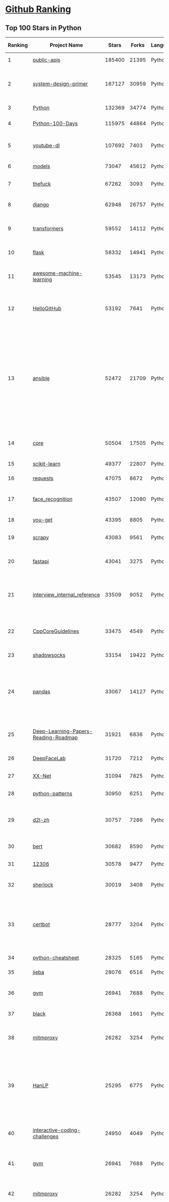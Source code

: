 [Github Ranking](../README.md)
==========

## Top 100 Stars in Python

| Ranking | Project Name | Stars | Forks | Language | Open Issues | Description | Last Commit |
| ------- | ------------ | ----- | ----- | -------- | ----------- | ----------- | ----------- |
| 1 | [public-apis](https://github.com/public-apis/public-apis) | 185400 | 21395 | Python | 1 | A collective list of free APIs | 2022-03-16T13:15:23Z |
| 2 | [system-design-primer](https://github.com/donnemartin/system-design-primer) | 167127 | 30959 | Python | 147 | Learn how to design large-scale systems. Prep for the system design interview.  Includes Anki flashcards. | 2022-03-15T12:21:33Z |
| 3 | [Python](https://github.com/TheAlgorithms/Python) | 132369 | 34774 | Python | 25 | All Algorithms implemented in Python | 2022-03-16T15:41:12Z |
| 4 | [Python-100-Days](https://github.com/jackfrued/Python-100-Days) | 115975 | 44864 | Python | 452 | Python - 100天从新手到大师 | 2022-03-10T17:01:14Z |
| 5 | [youtube-dl](https://github.com/ytdl-org/youtube-dl) | 107692 | 7403 | Python | 4012 | Command-line program to download videos from YouTube.com and other video sites | 2022-03-16T17:53:54Z |
| 6 | [models](https://github.com/tensorflow/models) | 73047 | 45612 | Python | 1137 | Models and examples built with TensorFlow | 2022-03-18T09:51:38Z |
| 7 | [thefuck](https://github.com/nvbn/thefuck) | 67262 | 3093 | Python | 194 | Magnificent app which corrects your previous console command. | 2022-03-17T22:42:14Z |
| 8 | [django](https://github.com/django/django) | 62948 | 26757 | Python | 0 | The Web framework for perfectionists with deadlines. | 2022-03-18T10:54:37Z |
| 9 | [transformers](https://github.com/huggingface/transformers) | 59552 | 14112 | Python | 345 | 🤗 Transformers: State-of-the-art Machine Learning for Pytorch, TensorFlow, and JAX. | 2022-03-18T11:52:55Z |
| 10 | [flask](https://github.com/pallets/flask) | 58332 | 14941 | Python | 12 | The Python micro framework for building web applications. | 2022-03-15T15:48:50Z |
| 11 | [awesome-machine-learning](https://github.com/josephmisiti/awesome-machine-learning) | 53545 | 13173 | Python | 1 | A curated list of awesome Machine Learning frameworks, libraries and software. | 2022-03-10T10:13:48Z |
| 12 | [HelloGitHub](https://github.com/521xueweihan/HelloGitHub) | 53192 | 7641 | Python | 16 | :octocat: 分享 GitHub 上有趣、入门级的开源项目。Share interesting, entry-level open source projects on GitHub. | 2022-03-09T13:25:39Z |
| 13 | [ansible](https://github.com/ansible/ansible) | 52472 | 21709 | Python | 998 | Ansible is a radically simple IT automation platform that makes your applications and systems easier to deploy and maintain. Automate everything from code deployment to network configuration to cloud management, in a language that approaches plain English, using SSH, with no agents to install on remote systems. https://docs.ansible.com. | 2022-03-18T05:40:41Z |
| 14 | [core](https://github.com/home-assistant/core) | 50504 | 17505 | Python | 1291 | :house_with_garden: Open source home automation that puts local control and privacy first. | 2022-03-18T11:33:15Z |
| 15 | [scikit-learn](https://github.com/scikit-learn/scikit-learn) | 49377 | 22807 | Python | 1658 | scikit-learn: machine learning in Python | 2022-03-18T11:57:42Z |
| 16 | [requests](https://github.com/psf/requests) | 47075 | 8672 | Python | 168 | A simple, yet elegant, HTTP library. | 2022-02-27T02:58:22Z |
| 17 | [face_recognition](https://github.com/ageitgey/face_recognition) | 43507 | 12080 | Python | 649 | The world's simplest facial recognition api for Python and the command line | 2021-12-04T17:06:24Z |
| 18 | [you-get](https://github.com/soimort/you-get) | 43395 | 8805 | Python | 0 | :arrow_double_down: Dumb downloader that scrapes the web | 2022-03-17T15:35:48Z |
| 19 | [scrapy](https://github.com/scrapy/scrapy) | 43083 | 9561 | Python | 499 | Scrapy, a fast high-level web crawling & scraping framework for Python. | 2022-03-17T19:15:56Z |
| 20 | [fastapi](https://github.com/tiangolo/fastapi) | 43041 | 3275 | Python | 967 | FastAPI framework, high performance, easy to learn, fast to code, ready for production | 2022-03-17T20:25:10Z |
| 21 | [interview_internal_reference](https://github.com/0voice/interview_internal_reference) | 33509 | 9052 | Python | 26 | 2021年最新总结，阿里，腾讯，百度，美团，头条等技术面试题目，以及答案，专家出题人分析汇总。 | 2021-08-25T13:19:16Z |
| 22 | [CppCoreGuidelines](https://github.com/isocpp/CppCoreGuidelines) | 33475 | 4549 | Python | 191 | The C++ Core Guidelines are a set of tried-and-true guidelines, rules, and best practices about coding in C++ | 2022-03-09T18:43:31Z |
| 23 | [shadowsocks](https://github.com/shadowsocks/shadowsocks) | 33154 | 19422 | Python | 0 | None | 2022-02-02T12:02:28Z |
| 24 | [pandas](https://github.com/pandas-dev/pandas) | 33067 | 14127 | Python | 3305 | Flexible and powerful data analysis / manipulation library for Python, providing labeled data structures similar to R data.frame objects, statistical functions, and much more | 2022-03-18T09:44:31Z |
| 25 | [Deep-Learning-Papers-Reading-Roadmap](https://github.com/floodsung/Deep-Learning-Papers-Reading-Roadmap) | 31921 | 6836 | Python | 43 | Deep Learning papers reading roadmap for anyone who are eager to learn this amazing tech! | 2022-02-07T08:21:30Z |
| 26 | [DeepFaceLab](https://github.com/iperov/DeepFaceLab) | 31720 | 7212 | Python | 400 | DeepFaceLab is the leading software for creating deepfakes. | 2022-03-03T17:35:27Z |
| 27 | [XX-Net](https://github.com/XX-net/XX-Net) | 31094 | 7825 | Python | 7778 | A proxy tool to bypass GFW. | 2022-03-18T03:02:24Z |
| 28 | [python-patterns](https://github.com/faif/python-patterns) | 30950 | 6251 | Python | 11 | A collection of design patterns/idioms in Python | 2022-02-19T17:46:59Z |
| 29 | [d2l-zh](https://github.com/d2l-ai/d2l-zh) | 30757 | 7286 | Python | 0 | 《动手学深度学习》：面向中文读者、能运行、可讨论。中英文版被55个国家的300所大学用于教学。 | 2022-03-17T03:32:28Z |
| 30 | [bert](https://github.com/google-research/bert) | 30682 | 8590 | Python | 753 | TensorFlow code and pre-trained models for BERT | 2022-02-26T05:40:25Z |
| 31 | [12306](https://github.com/testerSunshine/12306) | 30578 | 9477 | Python | 209 | 12306智能刷票，订票 | 2022-02-10T00:14:03Z |
| 32 | [sherlock](https://github.com/sherlock-project/sherlock) | 30019 | 3408 | Python | 71 | 🔎 Hunt down social media accounts by username across social networks | 2022-03-11T12:17:39Z |
| 33 | [certbot](https://github.com/certbot/certbot) | 28777 | 3204 | Python | 525 | Certbot is EFF's tool to obtain certs from Let's Encrypt and (optionally) auto-enable HTTPS on your server.  It can also act as a client for any other CA that uses the ACME protocol. | 2022-03-18T05:40:06Z |
| 34 | [python-cheatsheet](https://github.com/gto76/python-cheatsheet) | 28325 | 5165 | Python | 7 | Comprehensive Python Cheatsheet | 2022-03-12T11:00:24Z |
| 35 | [jieba](https://github.com/fxsjy/jieba) | 28076 | 6516 | Python | 585 | 结巴中文分词 | 2021-07-25T14:17:48Z |
| 36 | [gym](https://github.com/openai/gym) | 26941 | 7688 | Python | 101 | A toolkit for developing and comparing reinforcement learning algorithms. | 2022-03-17T21:19:36Z |
| 37 | [black](https://github.com/psf/black) | 26368 | 1661 | Python | 302 | The uncompromising Python code formatter | 2022-03-17T09:25:29Z |
| 38 | [mitmproxy](https://github.com/mitmproxy/mitmproxy) | 26282 | 3254 | Python | 248 | An interactive TLS-capable intercepting HTTP proxy for penetration testers and software developers. | 2022-03-17T14:25:26Z |
| 39 | [HanLP](https://github.com/hankcs/HanLP) | 25295 | 6775 | Python | 1 | 中文分词 词性标注 命名实体识别 依存句法分析 成分句法分析 语义依存分析 语义角色标注 指代消解 风格转换 语义相似度 新词发现 关键词短语提取 自动摘要 文本分类聚类 拼音简繁转换 自然语言处理 | 2022-03-12T21:14:11Z |
| 40 | [interactive-coding-challenges](https://github.com/donnemartin/interactive-coding-challenges) | 24950 | 4049 | Python | 33 | 120+ interactive Python coding interview challenges (algorithms and data structures).  Includes Anki flashcards. | 2021-04-11T09:48:23Z |
| 41 | [gym](https://github.com/openai/gym) | 26941 | 7688 | Python | 101 | A toolkit for developing and comparing reinforcement learning algorithms. | 2022-03-17T21:19:36Z |
| 42 | [mitmproxy](https://github.com/mitmproxy/mitmproxy) | 26282 | 3254 | Python | 248 | An interactive TLS-capable intercepting HTTP proxy for penetration testers and software developers. | 2022-03-17T14:25:26Z |
| 43 | [HanLP](https://github.com/hankcs/HanLP) | 25295 | 6775 | Python | 1 | 中文分词 词性标注 命名实体识别 依存句法分析 成分句法分析 语义依存分析 语义角色标注 指代消解 风格转换 语义相似度 新词发现 关键词短语提取 自动摘要 文本分类聚类 拼音简繁转换 自然语言处理 | 2022-03-12T21:14:11Z |
| 44 | [airflow](https://github.com/apache/airflow) | 25174 | 10237 | Python | 758 | Apache Airflow - A platform to programmatically author, schedule, and monitor workflows | 2022-03-18T11:37:25Z |
| 45 | [Detectron](https://github.com/facebookresearch/Detectron) | 25030 | 5439 | Python | 301 | FAIR's research platform for object detection research, implementing popular algorithms like Mask R-CNN and RetinaNet. | 2021-08-30T20:51:37Z |
| 46 | [interactive-coding-challenges](https://github.com/donnemartin/interactive-coding-challenges) | 24950 | 4049 | Python | 33 | 120+ interactive Python coding interview challenges (algorithms and data structures).  Includes Anki flashcards. | 2021-04-11T09:48:23Z |
| 47 | [Python](https://github.com/geekcomputers/Python) | 24882 | 10748 | Python | 153 | My Python Examples | 2022-03-13T20:07:14Z |
| 48 | [linux-insides](https://github.com/0xAX/linux-insides) | 24315 | 2851 | Python | 41 | A little bit about a linux kernel | 2022-03-12T07:30:54Z |
| 49 | [YouCompleteMe](https://github.com/ycm-core/YouCompleteMe) | 23776 | 2758 | Python | 9 | A code-completion engine for Vim | 2022-03-16T21:45:37Z |
| 50 | [yolov5](https://github.com/ultralytics/yolov5) | 23435 | 8362 | Python | 226 | YOLOv5 🚀 in PyTorch > ONNX > CoreML > TFLite | 2022-03-18T11:42:35Z |
| 51 | [pytorch-tutorial](https://github.com/yunjey/pytorch-tutorial) | 23259 | 7131 | Python | 62 | PyTorch Tutorial for Deep Learning Researchers | 2021-10-16T07:35:35Z |
| 52 | [django-rest-framework](https://github.com/encode/django-rest-framework) | 23005 | 6074 | Python | 117 | Web APIs for Django. 🎸 | 2022-03-18T06:36:42Z |
| 53 | [spaCy](https://github.com/explosion/spaCy) | 22925 | 3764 | Python | 80 | 💫 Industrial-strength Natural Language Processing (NLP) in Python | 2022-03-18T11:59:56Z |
| 54 | [sqlmap](https://github.com/sqlmapproject/sqlmap) | 22826 | 4735 | Python | 47 | Automatic SQL injection and database takeover tool | 2022-03-15T20:52:09Z |
| 55 | [data-science-ipython-notebooks](https://github.com/donnemartin/data-science-ipython-notebooks) | 22598 | 7021 | Python | 10 | Data science Python notebooks: Deep learning (TensorFlow, Theano, Caffe, Keras), scikit-learn, Kaggle, big data (Spark, Hadoop MapReduce, HDFS), matplotlib, pandas, NumPy, SciPy, Python essentials, AWS, and various command lines. | 2021-11-04T20:19:10Z |
| 56 | [ItChat](https://github.com/littlecodersh/ItChat) | 22077 | 5231 | Python | 233 | A complete and graceful API for Wechat. 微信个人号接口、微信机器人及命令行微信，三十行即可自定义个人号机器人。 | 2021-03-31T05:56:33Z |
| 57 | [Depix](https://github.com/beurtschipper/Depix) | 21944 | 2626 | Python | 0 | Recovers passwords from pixelized screenshots | 2022-02-17T23:06:34Z |
| 58 | [devops-exercises](https://github.com/bregman-arie/devops-exercises) | 21729 | 4627 | Python | 13 | Linux, Jenkins, AWS, SRE, Prometheus, Docker, Python, Ansible, Git, Kubernetes, Terraform, OpenStack, SQL, NoSQL, Azure, GCP, DNS, Elastic, Network, Virtualization. DevOps Interview Questions | 2022-03-15T06:55:26Z |
| 59 | [tqdm](https://github.com/tqdm/tqdm) | 21477 | 1102 | Python | 275 | A Fast, Extensible Progress Bar for Python and CLI | 2022-03-16T22:55:21Z |
| 60 | [Mask_RCNN](https://github.com/matterport/Mask_RCNN) | 21395 | 10615 | Python | 1723 | Mask R-CNN for object detection and instance segmentation on Keras and TensorFlow | 2022-01-02T23:39:40Z |
| 61 | [CheatSheetSeries](https://github.com/OWASP/CheatSheetSeries) | 20153 | 2864 | Python | 30 | The OWASP Cheat Sheet Series was created to provide a concise collection of high value information on specific application security topics. | 2022-03-17T23:57:35Z |
| 62 | [glances](https://github.com/nicolargo/glances) | 20107 | 1285 | Python | 220 | Glances an Eye on your system. A top/htop alternative for GNU/Linux, BSD, Mac OS and Windows operating systems. | 2022-03-13T13:31:47Z |
| 63 | [numpy](https://github.com/numpy/numpy) | 19908 | 6686 | Python | 2023 | The fundamental package for scientific computing with Python. | 2022-03-18T06:03:30Z |
| 64 | [NLP-progress](https://github.com/sebastianruder/NLP-progress) | 19857 | 3396 | Python | 30 | Repository to track the progress in Natural Language Processing (NLP), including the datasets and the current state-of-the-art for the most common NLP tasks. | 2022-03-15T00:44:46Z |
| 65 | [cascadia-code](https://github.com/microsoft/cascadia-code) | 19393 | 658 | Python | 70 | This is a fun, new monospaced font that includes programming ligatures and is designed to enhance the modern look and feel of the Windows Terminal. | 2021-12-13T22:39:07Z |
| 66 | [spleeter](https://github.com/deezer/spleeter) | 19091 | 2100 | Python | 126 | Deezer source separation library including pretrained models. | 2022-03-12T08:55:01Z |
| 67 | [macOS-Security-and-Privacy-Guide](https://github.com/drduh/macOS-Security-and-Privacy-Guide) | 18950 | 1367 | Python | 16 | Guide to securing and improving privacy on macOS | 2022-03-16T22:31:43Z |
| 68 | [celery](https://github.com/celery/celery) | 18819 | 4231 | Python | 473 | Distributed Task Queue (development branch) | 2022-03-17T17:02:06Z |
| 69 | [mmdetection](https://github.com/open-mmlab/mmdetection) | 18732 | 6849 | Python | 452 | OpenMMLab Detection Toolbox and Benchmark | 2022-03-18T07:07:55Z |
| 70 | [poetry](https://github.com/python-poetry/poetry) | 18686 | 1563 | Python | 1126 | Python dependency management and packaging made easy. | 2022-03-18T00:34:24Z |
| 71 | [GFPGAN](https://github.com/TencentARC/GFPGAN) | 18561 | 2852 | Python | 92 | GFPGAN aims at developing Practical Algorithms for Real-world Face Restoration. | 2022-03-13T16:33:13Z |
| 72 | [locust](https://github.com/locustio/locust) | 18433 | 2406 | Python | 18 | Scalable user load testing tool written in Python | 2022-03-17T12:24:54Z |
| 73 | [jumpserver](https://github.com/jumpserver/jumpserver) | 18118 | 4561 | Python | 157 | JumpServer 是全球首款开源的堡垒机，是符合 4A 的专业运维安全审计系统。 | 2022-03-18T10:02:41Z |
| 74 | [examples](https://github.com/pytorch/examples) | 18006 | 8459 | Python | 134 | A set of examples around pytorch in Vision, Text, Reinforcement Learning, etc. | 2022-03-17T16:10:20Z |
| 75 | [python-telegram-bot](https://github.com/python-telegram-bot/python-telegram-bot) | 17942 | 3916 | Python | 26 | We have made you a wrapper you can't refuse | 2022-03-17T18:53:56Z |
| 76 | [vnpy](https://github.com/vnpy/vnpy) | 17809 | 7127 | Python | 9 | 基于Python的开源量化交易平台开发框架 | 2022-03-18T09:45:16Z |
| 77 | [pytorch-lightning](https://github.com/PyTorchLightning/pytorch-lightning) | 17696 | 2226 | Python | 428 | The lightweight PyTorch wrapper for high-performance AI research. Scale your models, not the boilerplate. | 2022-03-18T11:17:30Z |
| 78 | [magenta](https://github.com/magenta/magenta) | 17484 | 3605 | Python | 301 | Magenta: Music and Art Generation with Machine Intelligence | 2022-03-07T21:19:13Z |
| 79 | [wttr.in](https://github.com/chubin/wttr.in) | 17161 | 835 | Python | 177 | :partly_sunny: The right way to check the weather | 2022-03-17T19:50:12Z |
| 80 | [pytorch-CycleGAN-and-pix2pix](https://github.com/junyanz/pytorch-CycleGAN-and-pix2pix) | 17088 | 5153 | Python | 375 | Image-to-Image Translation in PyTorch | 2022-02-23T04:23:03Z |
| 81 | [PaddleOCR](https://github.com/PaddlePaddle/PaddleOCR) | 19367 | 4080 | Python | 924 | Awesome multilingual OCR toolkits based on PaddlePaddle (practical ultra lightweight OCR system, support 80+ languages recognition, provide data annotation and synthesis tools, support training and deployment among server, mobile, embedded and IoT devices) | 2022-03-18T10:09:56Z |
| 82 | [spleeter](https://github.com/deezer/spleeter) | 19091 | 2100 | Python | 126 | Deezer source separation library including pretrained models. | 2022-03-12T08:55:01Z |
| 83 | [macOS-Security-and-Privacy-Guide](https://github.com/drduh/macOS-Security-and-Privacy-Guide) | 18950 | 1367 | Python | 16 | Guide to securing and improving privacy on macOS | 2022-03-16T22:31:43Z |
| 84 | [celery](https://github.com/celery/celery) | 18819 | 4231 | Python | 473 | Distributed Task Queue (development branch) | 2022-03-17T17:02:06Z |
| 85 | [mmdetection](https://github.com/open-mmlab/mmdetection) | 18732 | 6849 | Python | 452 | OpenMMLab Detection Toolbox and Benchmark | 2022-03-18T07:07:55Z |
| 86 | [poetry](https://github.com/python-poetry/poetry) | 18686 | 1563 | Python | 1126 | Python dependency management and packaging made easy. | 2022-03-18T00:34:24Z |
| 87 | [GFPGAN](https://github.com/TencentARC/GFPGAN) | 18561 | 2852 | Python | 92 | GFPGAN aims at developing Practical Algorithms for Real-world Face Restoration. | 2022-03-13T16:33:13Z |
| 88 | [locust](https://github.com/locustio/locust) | 18433 | 2406 | Python | 18 | Scalable user load testing tool written in Python | 2022-03-17T12:24:54Z |
| 89 | [jumpserver](https://github.com/jumpserver/jumpserver) | 18118 | 4561 | Python | 157 | JumpServer 是全球首款开源的堡垒机，是符合 4A 的专业运维安全审计系统。 | 2022-03-18T10:02:41Z |
| 90 | [examples](https://github.com/pytorch/examples) | 18006 | 8459 | Python | 134 | A set of examples around pytorch in Vision, Text, Reinforcement Learning, etc. | 2022-03-17T16:10:20Z |
| 91 | [python-telegram-bot](https://github.com/python-telegram-bot/python-telegram-bot) | 17942 | 3916 | Python | 26 | We have made you a wrapper you can't refuse | 2022-03-17T18:53:56Z |
| 92 | [vnpy](https://github.com/vnpy/vnpy) | 17809 | 7127 | Python | 9 | 基于Python的开源量化交易平台开发框架 | 2022-03-18T09:45:16Z |
| 93 | [pytorch-lightning](https://github.com/PyTorchLightning/pytorch-lightning) | 17696 | 2226 | Python | 428 | The lightweight PyTorch wrapper for high-performance AI research. Scale your models, not the boilerplate. | 2022-03-18T11:17:30Z |
| 94 | [magenta](https://github.com/magenta/magenta) | 17484 | 3605 | Python | 301 | Magenta: Music and Art Generation with Machine Intelligence | 2022-03-07T21:19:13Z |
| 95 | [Awesome-Linux-Software](https://github.com/luong-komorebi/Awesome-Linux-Software) | 17246 | 1753 | Python | 13 | A list of awesome applications, software, tools and other materials for Linux distros.  | 2022-02-06T11:03:29Z |
| 96 | [wttr.in](https://github.com/chubin/wttr.in) | 17161 | 835 | Python | 177 | :partly_sunny: The right way to check the weather | 2022-03-17T19:50:12Z |
| 97 | [pytorch-CycleGAN-and-pix2pix](https://github.com/junyanz/pytorch-CycleGAN-and-pix2pix) | 17088 | 5153 | Python | 375 | Image-to-Image Translation in PyTorch | 2022-02-23T04:23:03Z |
| 98 | [pytorch-image-models](https://github.com/rwightman/pytorch-image-models) | 17070 | 2828 | Python | 52 | PyTorch image models, scripts, pretrained weights -- ResNet, ResNeXT, EfficientNet, EfficientNetV2, NFNet, Vision Transformer, MixNet, MobileNet-V3/V2, RegNet, DPN, CSPNet, and more | 2022-03-18T00:57:29Z |
| 99 | [labelImg](https://github.com/tzutalin/labelImg) | 16818 | 5247 | Python | 293 | 🖍️ LabelImg is a graphical image annotation tool and label object bounding boxes in images | 2022-03-16T07:28:47Z |
| 100 | [jax](https://github.com/google/jax) | 16735 | 1537 | Python | 837 | Composable transformations of Python+NumPy programs: differentiate, vectorize, JIT to GPU/TPU, and more | 2022-03-18T11:42:37Z |

